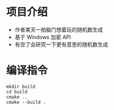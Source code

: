 # 项目介绍

-   作者某天一拍脑门想着玩的随机数生成
-   基于 Windows 加密 API
-   有空了会研究一下更有意思的随机数生成

# 编译指令

```
mkdir build
cd build
cmake ..
cmake --build .
```
